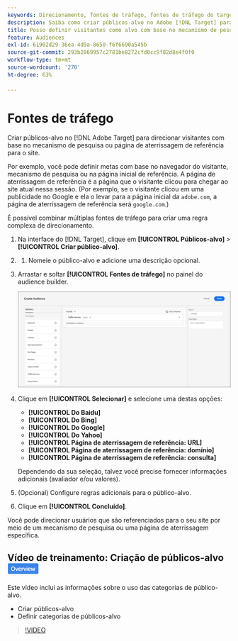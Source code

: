 ```yaml
---
keywords: Direcionamento, fontes de tráfego, fontes de tráfego do target, mecanismo de pesquisa do target, mecanismo de pesquisa, página de aterrissagem, página de aterrissagem do target, página de aterrissagem de referência
description: Saiba como criar públicos-alvo no Adobe [!DNL Target] para direcionar visitantes com base no mecanismo de pesquisa ou página de aterrissagem de referência para o site.
title: Posso definir visitantes como alvo com base no mecanismo de pesquisa ou no site de referência?
feature: Audiences
exl-id: 61902d29-36ea-4d9a-8650-f6f6690a545b
source-git-commit: 293b2869957c2781be8272cfd0cc9f82d8e4f0f0
workflow-type: tm+mt
source-wordcount: '270'
ht-degree: 63%

---
```


# Fontes de tráfego

Criar públicos-alvo no [!DNL Adobe Target] para direcionar visitantes com base no mecanismo de pesquisa ou página de aterrissagem de referência para o site.

Por exemplo, você pode definir metas com base no navegador do visitante, mecanismo de pesquisa ou na página inicial de referência. A página de aterrissagem de referência é a página que o visitante clicou para chegar ao site atual nessa sessão. (Por exemplo, se o visitante clicou em uma publicidade no Google e ela o levar para a página inicial da `adobe.com`, a página de aterrissagem de referência será `google.com`.)

É possível combinar múltiplas fontes de tráfego para criar uma regra complexa de direcionamento.

1. Na interface do [!DNL Target], clique em **[!UICONTROL Públicos-alvo]** > **[!UICONTROL Criar público-alvo]**.
1. 
   1. Nomeie o público-alvo e adicione uma descrição opcional.
1. Arrastar e soltar **[!UICONTROL Fontes de tráfego]** no painel do audience builder.

   ![imagem target_traffic_source](assets/target_traffic_source.png)

1. Clique em **[!UICONTROL Selecionar]** e selecione uma destas opções:

   * **[!UICONTROL Do Baidu]**
   * **[!UICONTROL Do Bing]**
   * **[!UICONTROL Do Google]**
   * **[!UICONTROL Do Yahoo]**
   * **[!UICONTROL Página de aterrissagem de referência: URL]**
   * **[!UICONTROL Página de aterrissagem de referência: domínio]**
   * **[!UICONTROL Página de aterrissagem de referência: consulta]**

   Dependendo da sua seleção, talvez você precise fornecer informações adicionais (avaliador e/ou valores).

1. (Opcional) Configure regras adicionais para o público-alvo.
1. Clique em **[!UICONTROL Concluído]**.

Você pode direcionar usuários que são referenciados para o seu site por meio de um mecanismo de pesquisa ou uma página de aterrissagem específica.

## Vídeo de treinamento: Criação de públicos-alvo ![Selo de visão geral](/help/main/assets/overview.png)

Este vídeo inclui as informações sobre o uso das categorias de público-alvo.

* Criar públicos-alvo
* Definir categorias de públicos-alvo

>[!VIDEO](https://video.tv.adobe.com/v/17392)
